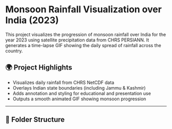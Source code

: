 # Monsoon Rainfall Visualization over India (2023)

This project visualizes the progression of monsoon rainfall over India for the year 2023 using satellite precipitation data from CHRS PERSIANN. It generates a time-lapse GIF showing the daily spread of rainfall across the country.

## 🌍 Project Highlights

- Visualizes daily rainfall from CHRS NetCDF data
- Overlays Indian state boundaries (including Jammu & Kashmir)
- Adds annotation and styling for educational and presentation use
- Outputs a smooth animated GIF showing monsoon progression

---

## 📂 Folder Structure
